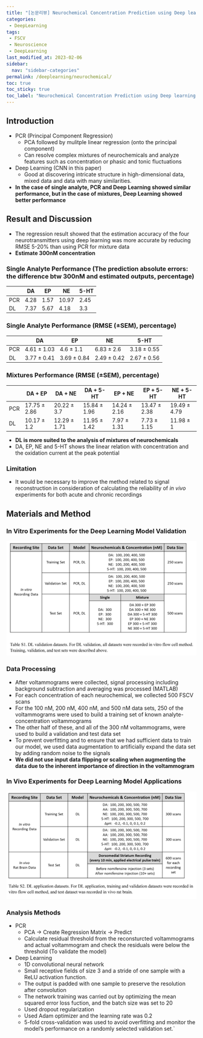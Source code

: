 ```yaml
---
title: "[논문리뷰] Neurochemical Concentration Prediction using Deep learning vs Principal Component Regression in Fast Scan Cyclic Voltammetry: A Comparison Study"
categories:
 - DeepLearning
tags:
 - FSCV
 - Neuroscience
 - DeepLearning
last_modified_at: 2023-02-06
sidebar:
  nav: "sidebar-categories"
permalink: /deeplearning/neurochemical/
toc: true
toc_sticky: true
toc_label: "Neurochemical Concentration Prediction using Deep learning vs Principal Component Regression in Fast Scan Cyclic Voltammetry: A Comparison Study"
---
```

## Introduction

- PCR (Principal Component Regression)
    - PCA followed by mulitple linear regression (onto the principal component)
    - Can resolve complex mixtures of neurochemicals and analyze features such as concentration or phasic and tonic fluctuations
- Deep Learning (CNN in this paper)
    - Good at discovering intricate structure in high-dimensional data, mixed data and data with many similarities.
- **In the case of single analyte, PCR and Deep Learning showed similar performance, but in the case of mixtures, Deep Learning showed better performance**

## Result and Discussion

- The regression result showed that the estimation accuracy of the four neurotransmitters using deep learning was more accurate by reducing RMSE 5-20% than using PCR for mixture data
- **Estimate 300nM concentration**

### Single Analyte Performance (The prediction absolute errors: the difference btw 300nM and estimated outputs, percentage)

|  | DA | EP | NE | 5-HT |
| --- | --- | --- | --- | --- |
| PCR | 4.28 | 1.57 | 10.97 | 2.45 |
| DL | 7.37 | 5.67 | 4.18 | 3.3 |

### Single Analyte Performance (RMSE (±SEM), percentage)

|  | DA | EP | NE | 5-HT |
| --- | --- | --- | --- | --- |
| PCR | 4.61 ± 1.03 | 4.6 ± 1.1  | 6.83 ± 2.6 | 3.18 ± 0.55 |
| DL | 3.77 ± 0.41 | 3.69 ± 0.84 | 2.49 ± 0.42 | 2.67 ± 0.56 |

### Mixtures Performance (RMSE (±SEM), percentage)

|  | DA + EP | DA + NE | DA + 5-HT | EP + NE | EP + 5-HT | NE + 5-HT |
| --- | --- | --- | --- | --- | --- | --- |
| PCR | 17.75 ± 2.86 | 20.22 ± 3.7 | 15.84 ± 1.96 | 14.24 ± 2.16 | 13.47 ± 2.38 | 19.49 ± 4.79 |
| DL | 10.17 ± 1.2 | 12.29 ± 1.71 | 11.95 ± 1.42  | 7.97 ± 1.31  | 7.73 ± 1.15 | 11.98 ± 1 |
- **DL is more suited to the analysis of mixtures of neurochemicals**
- DA, EP, NE and 5-HT shows the linear relation with concentration and the oxidation current at the peak potential

### Limitation

- It would be necessary to improve the method related to signal reconstruction in consideration of calculating the reliability  of *in vivo* experiments for both acute and chronic recordings

## Materials and Method

### In Vitro Experiments for the Deep Learning Model Validation

![image](/assets/images/paper/neurochemical_invitro_method.png)

### Data Processing

- After voltammograms were collected, signal processing including background subtraction and averaging was processed (MATLAB)
- For each concentration of each neurochemical, we collected 500 FSCV scans
- For the 100 nM, 200 nM, 400 nM, and 500 nM data sets, 250 of the voltammograms were used to build a training set of known analyte-concentration voltammograms
- The other half of these, and all of the 300 nM voltammograms, were used to build a validation and test data set
- To prevent overfitting and to ensure that we had sufficient data to train our model, we used data augmentation to artificially expand the data set by adding random noise to the signals
- **We did not use input data flipping or scaling when augmenting the data due to the inherent importance of direction in the voltammogram**

### In Vivo Experiments for Deep Learning Model Applications

![image](/assets/images/paper/neurochemical_invivo_method.png)

### Analysis Methods

- PCR
    - PCA → Create Regression Matrix → Predict
    - Calculate residual threshold from the reconsturcted voltammograms and actual voltammogram and check the residuals were below the threshold (To validate the model)
- Deep Learning
    - 1D convolutional neural network
    - Small receptive fields of size 3 and a stride of one sample with a ReLU activation function.
    - The output is padded with one sample to preserve the resolution after convolution
    - The network training was carried out by optimizing the mean squared error loss fuction, and the batch size was set to 20
    - Used dropout regularization
    - Used Adam optimizer and the learning rate was 0.2
    - 5-fold cross-validation was used to avoid overfitting and monitor the model’s performance on a randomly selected validation set.`
